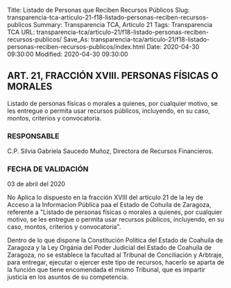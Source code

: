 Title: Listado de Personas que Reciben Recursos Públicos
Slug: transparencia-tca-articulo-21-f18-listado-personas-reciben-recursos-publicos
Summary: Transparencia TCA, Artículo 21
Tags: Transparencia TCA
URL: transparencia-tca/articulo-21/f18-listado-personas-reciben-recursos-publicos/
Save_As: transparencia-tca/articulo-21/f18-listado-personas-reciben-recursos-publicos/index.html
Date: 2020-04-30 09:30:00
Modified: 2020-04-30 09:30:00


## ART. 21, FRACCIÓN XVIII. PERSONAS FÍSICAS O MORALES

Listado de personas físicas o morales a quienes, por cualquier motivo, se les entregue o permita usar recursos públicos, incluyendo, en su caso, montos, criterios y convocatoria.


### RESPONSABLE

C.P. Silvia Gabriela Saucedo Muñoz, Directora de Recursos Financieros.


### FECHA DE VALIDACIÓN

03 de abril del 2020


No Aplica lo dispuesto en la fracción XVIII del artículo 21 de la ley de Acceso a la Informacion Pública paa el Estado de Cohuila de Zaragoza, referente a "Listado de personas físicas o morales a quienes, por cualquier motivo, se les entregue o permita usar recursos públicos, incluyendo, en su caso, montos, criterios y convocatoria".

Dentro de lo que dispone la Constitución Política del Estado de Coahuila de Zaragoza y la Ley Orgánia del Poder Judicial del Estado de Coahuila de Zaragoza, no se establece la facultad al Tribunal de Conciliación y Arbtraje, para entregar, ejecutar o ejercer este tipo de recursos, hacerlo se aparta de la función que tiene encomendada el mismo Tribunal, que es impartir justicia en los asuntos de su competencia.



